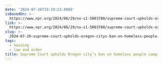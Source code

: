 ```yaml
---
date: '2024-07-26T15:29:23.000Z'
isBasedOn: >-
  https://www.npr.org/2024/06/29/nx-s1-5003780/supreme-court-upholds-oregon-citys-ban-on-homeless-people-camping-in-public-spaces
link: >-
  https://www.npr.org/2024/06/29/nx-s1-5003780/supreme-court-upholds-oregon-citys-ban-on-homeless-people-camping-in-public-spaces
slug: >-
  2024-07-26-supreme-court-upholds-oregon-citys-ban-on-homeless-people-camping-in-publi
tags:
  - housing
  - law and order
title: Supreme Court upholds Oregon city’s ban on homeless people camping in publi
---
```

 
